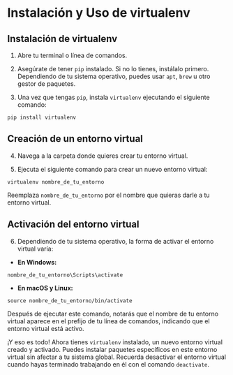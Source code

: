 
# Instalación y Uso de virtualenv

## Instalación de virtualenv

1. Abre tu terminal o línea de comandos.

2. Asegúrate de tener `pip` instalado. Si no lo tienes, instálalo primero. Dependiendo de tu sistema operativo, puedes usar `apt`, `brew` u otro gestor de paquetes.

3. Una vez que tengas `pip`, instala `virtualenv` ejecutando el siguiente comando:

```
pip install virtualenv

```

## Creación de un entorno virtual

4. Navega a la carpeta donde quieres crear tu entorno virtual.

5. Ejecuta el siguiente comando para crear un nuevo entorno virtual:

```
virtualenv nombre_de_tu_entorno

```

Reemplaza `nombre_de_tu_entorno` por el nombre que quieras darle a tu entorno virtual.

## Activación del entorno virtual

6. Dependiendo de tu sistema operativo, la forma de activar el entorno virtual varía:

- **En Windows:**

```
nombre_de_tu_entorno\Scripts\activate

```

- **En macOS y Linux:**

```
source nombre_de_tu_entorno/bin/activate

```

Después de ejecutar este comando, notarás que el nombre de tu entorno virtual aparece en el prefijo de tu línea de comandos, indicando que el entorno virtual está activo.

¡Y eso es todo! Ahora tienes `virtualenv` instalado, un nuevo entorno virtual creado y activado. Puedes instalar paquetes específicos en este entorno virtual sin afectar a tu sistema global. Recuerda desactivar el entorno virtual cuando hayas terminado trabajando en él con el comando `deactivate`.
